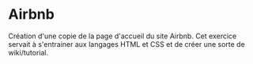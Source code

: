 # Airbnb
Création d'une copie de la page d'accueil du site Airbnb. Cet exercice servait à s'entrainer aux langages HTML et CSS et de créer une sorte de wiki/tutorial.

